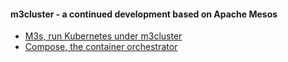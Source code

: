 #### m3cluster - a continued development based on Apache Mesos

- [M3s, run Kubernetes under m3cluster](https://github.com/m3cluster/m3s)
- [Compose, the container orchestrator](https://github.com/m3cluster/compose)


